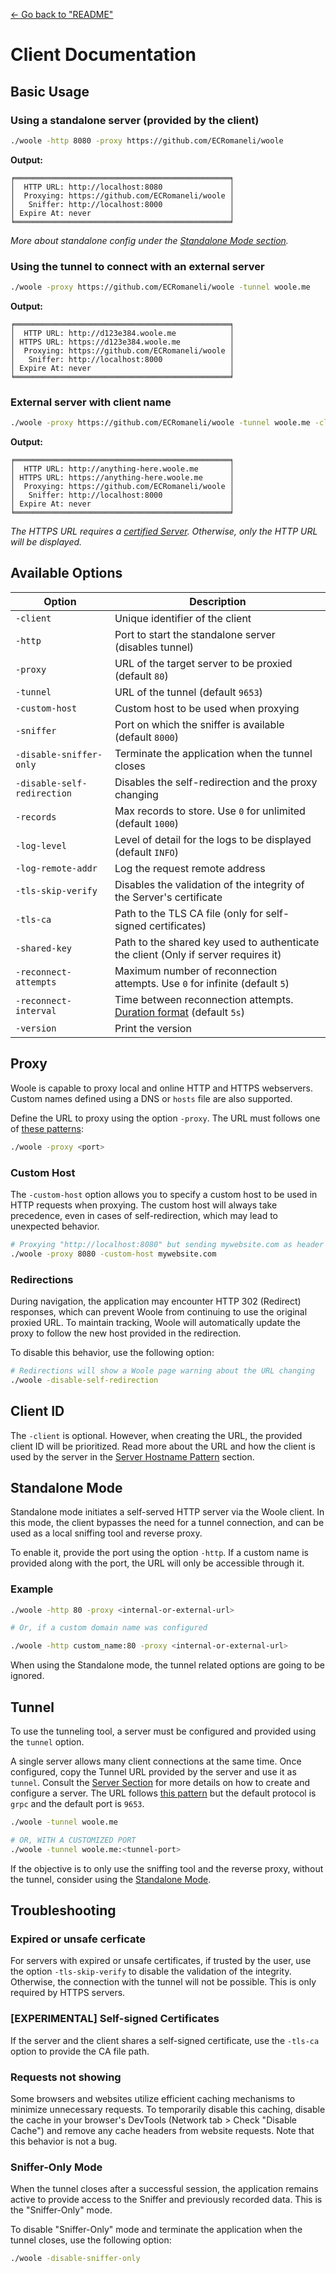 [<- Go back to "README"](../README.md)

# Client Documentation

## Basic Usage

### Using a standalone server (provided by the client)

```sh
./woole -http 8080 -proxy https://github.com/ECRomaneli/woole
```

**Output:**

```
╒════════════════════════════════════════════════╕
│  HTTP URL: http://localhost:8080               │
│  Proxying: https://github.com/ECRomaneli/woole │
│   Sniffer: http://localhost:8000               │
│ Expire At: never                               │
╘════════════════════════════════════════════════╛
```
*More about standalone config under the [Standalone Mode section](#standalone-mode).*

### Using the tunnel to connect with an external server

```sh
./woole -proxy https://github.com/ECRomaneli/woole -tunnel woole.me
```

**Output:**

```
╒════════════════════════════════════════════════╕
│  HTTP URL: http://d123e384.woole.me            │
│ HTTPS URL: https://d123e384.woole.me           │
│  Proxying: https://github.com/ECRomaneli/woole │
│   Sniffer: http://localhost:8000               │
│ Expire At: never                               │
╘════════════════════════════════════════════════╛
```

### External server with client name

```sh
./woole -proxy https://github.com/ECRomaneli/woole -tunnel woole.me -client anything-here
```

**Output:**

```
╒════════════════════════════════════════════════╕
│  HTTP URL: http://anything-here.woole.me       │
│ HTTPS URL: https://anything-here.woole.me      │
│  Proxying: https://github.com/ECRomaneli/woole │
│   Sniffer: http://localhost:8000               │
│ Expire At: never                               │
╘════════════════════════════════════════════════╛
```

*The HTTPS URL requires a [certified Server](server.md#using-https). Otherwise, only the HTTP URL will be displayed.*

## Available Options

| Option                      | Description                                                                 |
|-----------------------------|-----------------------------------------------------------------------------|
| `-client`                   | Unique identifier of the client                                             |
| `-http`                     | Port to start the standalone server (disables tunnel)                       |
| `-proxy`                    | URL of the target server to be proxied (default `80`)                       |
| `-tunnel`                   | URL of the tunnel (default `9653`)                                          |
| `-custom-host`              | Custom host to be used when proxying                                        |
| `-sniffer`                  | Port on which the sniffer is available (default `8000`)                     |
| `-disable-sniffer-only`     | Terminate the application when the tunnel closes                            |
| `-disable-self-redirection` | Disables the self-redirection and the proxy changing                        |
| `-records`                  | Max records to store. Use `0` for unlimited (default `1000`)                |
| `-log-level`                | Level of detail for the logs to be displayed (default `INFO`)               |
| `-log-remote-addr`          | Log the request remote address                                              |
| `-tls-skip-verify`          | Disables the validation of the integrity of the Server's certificate        |
| `-tls-ca`                   | Path to the TLS CA file (only for self-signed certificates)                 |
| `-shared-key`               | Path to the shared key used to authenticate the client (Only if server requires it) |
| `-reconnect-attempts`       | Maximum number of reconnection attempts. Use `0` for infinite (default `5`) |
| `-reconnect-interval`       | Time between reconnection attempts. [Duration format](special-types.md#duration-format) (default `5s`) |
| `-version`                  | Print the version                                                           |

## Proxy

Woole is capable to proxy local and online HTTP and HTTPS webservers. Custom names defined using a DNS or `hosts` file are also supported.

Define the URL to proxy using the option `-proxy`. The URL must follows one of [these patterns](special-types.md#url-patterns):

```sh
./woole -proxy <port>
```

### Custom Host

The `-custom-host` option allows you to specify a custom host to be used in HTTP requests when proxying. The custom host will always take precedence, even in cases of self-redirection, which may lead to unexpected behavior.

```sh
# Proxying "http://localhost:8080" but sending mywebsite.com as header
./woole -proxy 8080 -custom-host mywebsite.com
```

### Redirections

During navigation, the application may encounter HTTP 302 (Redirect) responses, which can prevent Woole from continuing to use the original proxied URL. To maintain tracking, Woole will automatically update the proxy to follow the new host provided in the redirection.

To disable this behavior, use the following option:


```sh
# Redirections will show a Woole page warning about the URL changing
./woole -disable-self-redirection
```


## Client ID

The `-client` is optional. However, when creating the URL, the provided client ID will be prioritized.
Read more about the URL and how the client is used by the server in the [Server Hostname Pattern](special-types.md#hostname-pattern) section.

## Standalone Mode

Standalone mode initiates a self-served HTTP server via the Woole client. In this mode, the client bypasses the need for a tunnel connection, and can be used as a local sniffing tool and reverse proxy. 

To enable it, provide the port using the option `-http`. If a custom name is provided along with the port, the URL will only be accessible through it.

### Example

```sh
./woole -http 80 -proxy <internal-or-external-url>

# Or, if a custom domain name was configured

./woole -http custom_name:80 -proxy <internal-or-external-url>
```

When using the Standalone mode, the tunnel related options are going to be ignored.

## Tunnel

To use the tunneling tool, a server must be configured and provided using the `tunnel` option.

A single server allows many client connections at the same time. Once configured, copy the Tunnel URL provided by the server and use it as `tunnel`. Consult the [Server Section](server.md) for more details on how to create and configure a server. The URL follows [this pattern](special-types.md##url-patterns) but the default protocol is `grpc` and the default port is `9653`.

```sh
./woole -tunnel woole.me

# OR, WITH A CUSTOMIZED PORT
./woole -tunnel woole.me:<tunnel-port>
```

If the objective is to only use the sniffing tool and the reverse proxy, without the tunnel, consider using the [Standalone Mode](#standalone-mode).

## Troubleshooting

### Expired or unsafe cerficate

For servers with expired or unsafe certificates, if trusted by the user, use the option `-tls-skip-verify` to disable the validation of the integrity. Otherwise, the connection with the tunnel will not be possible. This is only required by HTTPS servers.

### [EXPERIMENTAL] Self-signed Certificates

If the server and the client shares a self-signed certificate, use the `-tls-ca` option to provide the CA file path.

### Requests not showing

Some browsers and websites utilize efficient caching mechanisms to minimize unnecessary requests. To temporarily disable this caching, disable the cache in your browser's DevTools (Network tab > Check "Disable Cache") and remove any cache headers from website requests. Note that this behavior is not a bug.

### Sniffer-Only Mode

When the tunnel closes after a successful session, the application remains active to provide access to the Sniffer and previously recorded data. This is the "Sniffer-Only" mode.

To disable "Sniffer-Only" mode and terminate the application when the tunnel closes, use the following option:

```sh
./woole -disable-sniffer-only
```
